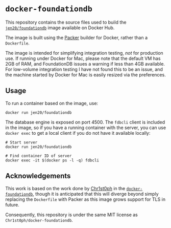 # `docker-foundationdb`

This repository contains the source files used to build the [`jen20/foundationdb`][image] image
available on Docker Hub.

The image is built using the [Packer][packer] builder for Docker, rather than a `Dockerfile`.

The image is intended for simplifying integration testing, _not_ for production use. If running
under Docker for Mac, please note that the default VM has 2GB of RAM, and FoundationDB issues a
warning if less than 4GB available. For low-volume integration testing I have not found this to be
an issue, and the machine started by Docker for Mac is easily resized via the preferences.

## Usage

To run a container based on the image, use: 

```
docker run jen20/foundationdb
```

The database engine is exposed on port 4500. The `fdbcli` client is included in the image, so if you
have a running container with the server, you can use `docker exec` to get a local client if you do
not have it available locally:

```
# Start server
docker run jen20/foundationdb

# Find container ID of server
docker exec -it $(docker ps -l -q) fdbcli
```

## Acknowledgements

This work is based on the work done by [Chr1st0ph][christoph] in the [`docker-foundationdb`][orig],
though it is anticipated that this will diverge beyond simply replacing the `Dockerfile` with Packer
as this image grows support for TLS in future.

Consequently, this repository is under the same MIT license as `Chr1st0ph/docker-foundationdb`.

[image]: https://hub.docker.com/r/jen20/foundationdb/
[packer]: https://www.packer.io/docs/builders/docker.html
[christoph]: https://github.com/Chr1st0ph
[orig]: https://github.com/Chr1st0ph/foundationdb-docker

